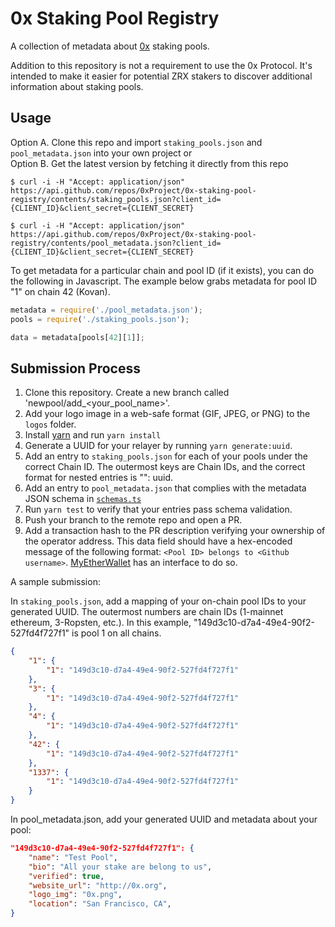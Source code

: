 # 0x Staking Pool Registry

A collection of metadata about [0x](https://0x.org/) staking pools.

Addition to this repository is not a requirement to use the 0x Protocol. It's intended to make it easier for potential ZRX stakers to discover additional information about staking pools.

## Usage

Option A. Clone this repo and import `staking_pools.json` and `pool_metadata.json` into your own project or  
Option B. Get the latest version by fetching it directly from this repo

`$ curl -i -H "Accept: application/json" https://api.github.com/repos/0xProject/0x-staking-pool-registry/contents/staking_pools.json?client_id={CLIENT_ID}&client_secret={CLIENT_SECRET}`

`$ curl -i -H "Accept: application/json" https://api.github.com/repos/0xProject/0x-staking-pool-registry/contents/pool_metadata.json?client_id={CLIENT_ID}&client_secret={CLIENT_SECRET}`

To get metadata for a particular chain and pool ID (if it exists), you can do the following in Javascript. The example below grabs metadata for pool ID "1" on chain 42 (Kovan).

```javascript
metadata = require('./pool_metadata.json');
pools = require('./staking_pools.json');

data = metadata[pools[42][1]];
```

## Submission Process

1.  Clone this repository. Create a new branch called 'newpool/add_<your_pool_name>'.
2.  Add your logo image in a web-safe format (GIF, JPEG, or PNG) to the `logos` folder.
3.  Install [yarn](https://yarnpkg.com) and run `yarn install`
4.  Generate a UUID for your relayer by running `yarn generate:uuid`.
5.  Add an entry to `staking_pools.json` for each of your pools under the correct Chain ID. The outermost keys are Chain IDs, and the correct format for nested entries is "<pool ID>": uuid.
6.  Add an entry to `pool_metadata.json` that complies with the metadata JSON schema in [`schemas.ts`](./schemas.ts)
7.  Run `yarn test` to verify that your entries pass schema validation.
8.  Push your branch to the remote repo and open a PR.
9.  Add a transaction hash to the PR description verifying your ownership of the operator address. This data field should have a hex-encoded message of the following format: `<Pool ID> belongs to <Github username>`. [MyEtherWallet](https://www.myetherwallet.com/interface/send-transaction) has an interface to do so.

A sample submission:

In `staking_pools.json`, add a mapping of your on-chain pool IDs to your generated UUID. The outermost numbers are chain IDs (1-mainnet ethereum, 3-Ropsten, etc.). In this example, "149d3c10-d7a4-49e4-90f2-527fd4f727f1" is pool 1 on all chains.
```json
{
    "1": {
        "1": "149d3c10-d7a4-49e4-90f2-527fd4f727f1"
    },
    "3": {
        "1": "149d3c10-d7a4-49e4-90f2-527fd4f727f1"
    },
    "4": {
        "1": "149d3c10-d7a4-49e4-90f2-527fd4f727f1"
    },
    "42": {
        "1": "149d3c10-d7a4-49e4-90f2-527fd4f727f1"
    },
    "1337": {
        "1": "149d3c10-d7a4-49e4-90f2-527fd4f727f1"
    }
}

```

In pool_metadata.json, add your generated UUID and metadata about your pool:
```json
"149d3c10-d7a4-49e4-90f2-527fd4f727f1": {
    "name": "Test Pool",
    "bio": "All your stake are belong to us",
    "verified": true,
    "website_url": "http://0x.org",
    "logo_img": "0x.png",
    "location": "San Francisco, CA",
}
```
